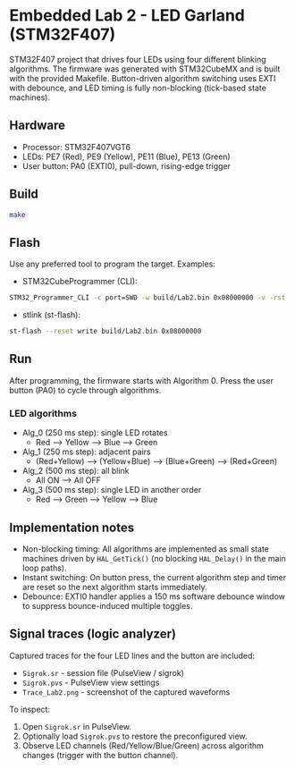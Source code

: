# Embedded Lab 2 - LED Garland (STM32F407)

STM32F407 project that drives four LEDs using four different blinking algorithms. The firmware was generated with STM32CubeMX and is built with the provided Makefile. Button-driven algorithm switching uses EXTI with debounce, and LED timing is fully non-blocking (tick-based state machines).

## Hardware
- Processor: STM32F407VGT6
- LEDs: PE7 (Red), PE9 (Yellow), PE11 (Blue), PE13 (Green)
- User button: PA0 (EXTI0), pull-down, rising-edge trigger

## Build
```bash
make
```

## Flash
Use any preferred tool to program the target. Examples:

- STM32CubeProgrammer (CLI):
```bash
STM32_Programmer_CLI -c port=SWD -w build/Lab2.bin 0x08000000 -v -rst
```

- stlink (st-flash):
```bash
st-flash --reset write build/Lab2.bin 0x08000000
```

## Run
After programming, the firmware starts with Algorithm 0. Press the user button (PA0) to cycle through algorithms.

### LED algorithms
- Alg_0 (250 ms step): single LED rotates
  - Red --> Yellow --> Blue --> Green
- Alg_1 (250 ms step): adjacent pairs
  - (Red+Yellow) --> (Yellow+Blue) --> (Blue+Green) --> (Red+Green)
- Alg_2 (500 ms step): all blink
  - All ON --> All OFF
- Alg_3 (500 ms step): single LED in another order
  - Red --> Green --> Yellow --> Blue

## Implementation notes
- Non-blocking timing: All algorithms are implemented as small state machines driven by `HAL_GetTick()` (no blocking `HAL_Delay()` in the main loop paths).
- Instant switching: On button press, the current algorithm step and timer are reset so the next algorithm starts immediately.
- Debounce: EXTI0 handler applies a 150 ms software debounce window to suppress bounce-induced multiple toggles.

## Signal traces (logic analyzer)
Captured traces for the four LED lines and the button are included:
- `Sigrok.sr` - session file (PulseView / sigrok)
- `Sigrok.pvs` - PulseView view settings
- `Trace_Lab2.png` - screenshot of the captured waveforms

To inspect:
1. Open `Sigrok.sr` in PulseView.
2. Optionally load `Sigrok.pvs` to restore the preconfigured view.
3. Observe LED channels (Red/Yellow/Blue/Green) across algorithm changes (trigger with the button channel).